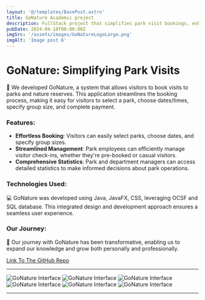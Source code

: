 ```yaml
---
layout: '@/templates/BasePost.astro'
title: GoNature Academic project
description: FullStack project that simplifies park visit bookings, enhances visitor management, and provides insightful park operation statistics 
pubDate: 2024-04-18T00:00:00Z
imgSrc: '/assets/images/GoNatureLogoLarge.png'
imgAlt: 'Image post 6'
---
```




# GoNature: Simplifying Park Visits

🌳 We developed GoNature, a system that allows visitors to book visits to parks and nature reserves. This application streamlines the booking process, making it easy for visitors to select a park, choose dates/times, specify group size, and complete payment.

### Features:

- **Effortless Booking**: Visitors can easily select parks, choose dates, and specify group sizes.
- **Streamlined Management**: Park employees can efficiently manage visitor check-ins, whether they're pre-booked or casual visitors.
- **Comprehensive Statistics**: Park and department managers can access detailed statistics to make informed decisions about park operations.

### Technologies Used:

💻 GoNature was developed using Java, JavaFX, CSS, leveraging OCSF and SQL database. This integrated design and development approach ensures a seamless user experience.

### Our Journey:

🌿 Our journey with GoNature has been transformative, enabling us to expand our knowledge and grow both personally and professionally.

[Link To The GitHub Repo](https://github.com/reemyha/GoNatureProject)


---

![GoNature Interface](/assets/images/gonatureSC1.jpeg)
![GoNature Interface](/assets/images/gonatureSC2.jpeg)
![GoNature Interface](/assets/images/gonatureSC3.jpeg)
![GoNature Interface](/assets/images/gonatureSC4.jpeg)
![GoNature Interface](/assets/images/gonatureSC5.jpeg)
![GoNature Interface](/assets/images/gonatureSC6.jpeg)


---